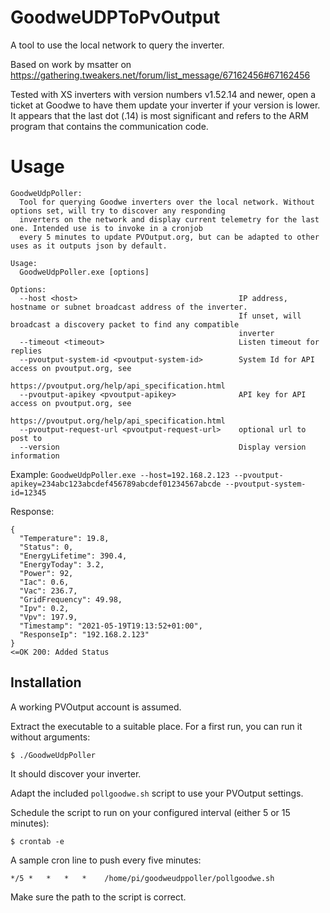 # GoodweUDPToPvOutput
 A tool to use the local network to query the inverter.
 
 Based on work by msatter on https://gathering.tweakers.net/forum/list_message/67162456#67162456
 
 Tested with XS inverters with version numbers v1.52.14 and newer, open a ticket at Goodwe to have them update your inverter if your version is lower.
 It appears that the last dot (.14) is most significant and refers to the ARM program that contains the communication code.

# Usage

```
GoodweUdpPoller:
  Tool for querying Goodwe inverters over the local network. Without options set, will try to discover any responding
  inverters on the network and display current telemetry for the last one. Intended use is to invoke in a cronjob
  every 5 minutes to update PVOutput.org, but can be adapted to other uses as it outputs json by default.

Usage:
  GoodweUdpPoller.exe [options]

Options:
  --host <host>                                    IP address, hostname or subnet broadcast address of the inverter.
                                                   If unset, will broadcast a discovery packet to find any compatible
                                                   inverter
  --timeout <timeout>                              Listen timeout for replies
  --pvoutput-system-id <pvoutput-system-id>        System Id for API access on pvoutput.org, see
                                                   https://pvoutput.org/help/api_specification.html
  --pvoutput-apikey <pvoutput-apikey>              API key for API access on pvoutput.org, see
                                                   https://pvoutput.org/help/api_specification.html
  --pvoutput-request-url <pvoutput-request-url>    optional url to post to
  --version                                        Display version information
```
  Example:
  `GoodweUdpPoller.exe --host=192.168.2.123 --pvoutput-apikey=234abc123abcdef456789abcdef01234567abcde --pvoutput-system-id=12345`
  
  Response:
```
{
  "Temperature": 19.8,
  "Status": 0,
  "EnergyLifetime": 390.4,
  "EnergyToday": 3.2,
  "Power": 92,
  "Iac": 0.6,
  "Vac": 236.7,
  "GridFrequency": 49.98,
  "Ipv": 0.2,
  "Vpv": 197.9,
  "Timestamp": "2021-05-19T19:13:52+01:00",
  "ResponseIp": "192.168.2.123"
}
<=OK 200: Added Status
```
## Installation
A working PVOutput account is assumed.

Extract the executable to a suitable place.
For a first run, you can run it without arguments:
```
$ ./GoodweUdpPoller
```
It should discover your inverter.

Adapt the included `pollgoodwe.sh` script to use your PVOutput settings.

Schedule the script to run on your configured interval (either 5 or 15 minutes):
```
$ crontab -e
```

A sample cron line to push every five minutes:
```
*/5 *   *   *   *    /home/pi/goodweudppoller/pollgoodwe.sh
```
Make sure the path to the script is correct.
